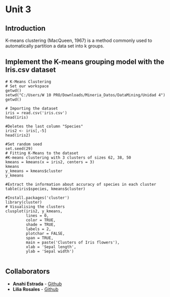 # Unit 3
## Introduction
K-means clustering (MacQueen, 1967) is a method commonly used to automatically partition a data set into k groups. 

## Implement the K-means grouping model with the Iris.csv dataset

```
# K-Means Clustering
# Set our workspace
getwd()
setwd("C:/Users/W 10 PRO/Downloads/Mineria_Datos/DataMining/Unidad 4")
getwd()

# Importing the dataset
iris = read.csv('iris.csv')
head(iris)

#Deletes the last column "Species"
iris2 <- iris[,-5] 
head(iris2)

#Set random seed
set.seed(29)
# Fitting K-Means to the dataset
#K-means clustering with 3 clusters of sizes 62, 38, 50
kmeans = kmeans(x = iris2, centers = 3)
kmeans
y_kmeans = kmeans$cluster
y_kmeans

#Extract the information about accuracy of species in each cluster
table(iris$species, kmeans$cluster)

#Install.packages('cluster')
library(cluster)
# Visualising the clusters
clusplot(iris2, y_kmeans, 
         lines = 0,
         color = TRUE, 
         shade = TRUE,
         labels = 2,
         plotchar = FALSE,
         span = TRUE,
         main = paste('Clusters of Iris flowers'),
         xlab = 'Sepal length',
         ylab = 'Sepal width')


```

## Collaborators
* **Anahi Estrada** - [Github](https://github.com/anahi-17)
* **Lilia Rosales** - [Github](https://github.com/liliarsis)
